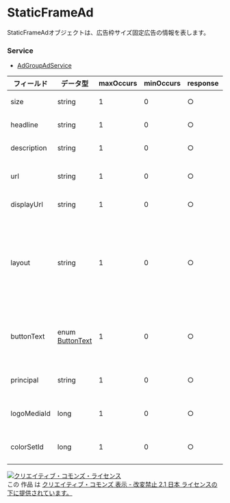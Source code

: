 # StaticFrameAd
StaticFrameAdオブジェクトは、広告枠サイズ固定広告の情報を表します。
### Service
+ [AdGroupAdService](../services/AdGroupAdService.md)

| フィールド | データ型 | maxOccurs | minOccurs | response | add | set | remove | 説明 | 
|---|---|---|---|---|---|---|---|---|
| size| string| 1| 0| ○| Req| Req<br>Not updatable| Ignore| 広告サイズです。 |
| headline| string| 1| 0| ○| Req(size=300X250)| Opt(size=300X250)| Ignore| タイトルです。 |
| description| string| 1| 0| ○| Req(size=300X250)| Opt(size=300X250)| Ignore| 説明文です。 |
| url| string| 1| 0| ○| Req(size=300X250)| Opt(size=300X250)| Ignore| リンク先URLです。 |
| displayUrl| string| 1| 0| ○| Req(size=300X250)| Opt(size=300X250)| Ignore| 表示URLです。 |
| layout| string| 1| 0| ○| Opt(size=300X250)| Req(size=300X250)<br>Not updatable| Ignore| 広告レイアウトです。<br>記載可能な内容は、<a href="./AdLayout.md">AdLayout</a>を参考ください。 |
| buttonText| enum <a href="./ButtonText.md">ButtonText</a>| 1| 0| ○| Opt(size=300X250)| Opt(size=300X250)| Ignore| 広告のボタンに表示されるテキストです。 |
| principal| string| 1| 0| ○| Req(size=300X250)| Opt(size=300X250)| Ignore| 広告の主体者表記です。 |
| logoMediaId| long| 1| 0| ○| Opt(size=300X250)| Opt(size=300X250)| Ignore| ロゴの画像IDです。 |
| colorSetId| long| 1| 0| ○| Opt(size=300X250)| Opt(size=300X250)| Ignore| カラーセットIDです。 |
<a rel="license" href="http://creativecommons.org/licenses/by-nd/2.1/jp/"><img alt="クリエイティブ・コモンズ・ライセンス" style="border-width:0" src="https://i.creativecommons.org/l/by-nd/2.1/jp/88x31.png" /></a><br />この 作品 は <a rel="license" href="http://creativecommons.org/licenses/by-nd/2.1/jp/">クリエイティブ・コモンズ 表示 - 改変禁止 2.1 日本 ライセンスの下に提供されています。</a>
